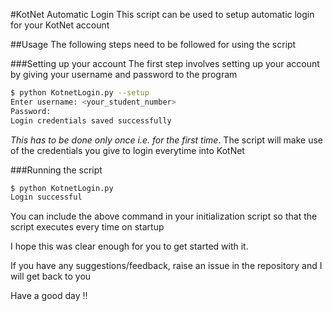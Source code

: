 #KotNet Automatic Login
This script can be used to setup automatic login for your KotNet account

##Usage
The following steps need to be followed for using the script

###Setting up your account
The first step involves setting up your account by giving your username and password to the program

``` sh
$ python KotnetLogin.py --setup
Enter username: <your_student_number>
Password:
Login credentials saved successfully
```
*This has to be done only once i.e. for the first time*. The script will make use of the credentials you give to login everytime into KotNet

###Running the script

``` sh
$ python KotnetLogin.py
Login successful
```

You can include the above command in your initialization script so that the script executes every time on startup

I hope this was clear enough for you to get started with it.

If you have any suggestions/feedback, raise an issue in the repository and I will get back to you

Have a good day !!